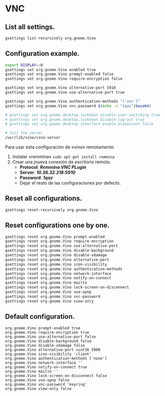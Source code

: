 # VNC

## List all settings.
```bash
gsettings list-recursively org.gnome.Vino
```

## Configuration example.
```bash
export DISPLAY=:0
gsettings set org.gnome.Vino enabled true
gsettings set org.gnome.Vino prompt-enabled false
gsettings set org.gnome.Vino require-encryption false

gsettings set org.gnome.Vino alternative-port 5910
gsettings set org.gnome.Vino use-alternative-port true

gsettings set org.gnome.Vino authentication-methods "['vnc']"
gsettings set org.gnome.Vino vnc-password $(echo -n "1qaz"|base64)

# gsettings set org.gnome.desktop.lockdown disable-user-switching true
# gsettings set org.gnome.desktop.lockdown disable-log-out true
# gsettings set org.gnome.desktop.interface enable-animations false

# Init the server
/usr/lib/vino/vino-server
```

Para usar esta configuración de «vino» remotamente:
1. Instalar «remmina» `sudo apt-get install remmina`
1. Crear una jnueva conexión de escritorio remoto.
    * **Protocol**: ***Remmina VNC PLugin***
    * **Server**: ***10.36.32.218:5910***
    * **Password**: ***1qaz***
    * Dejar el resto de las configuraciones por defecto.


## Reset all configurations.
```bash
gsettings reset-recursively org.gnome.Vino
```

## Reset configurations one by one.

```bash
gsettings reset org.gnome.Vino prompt-enabled
gsettings reset org.gnome.Vino require-encryption
gsettings reset org.gnome.Vino use-alternative-port
gsettings reset org.gnome.Vino disable-background
gsettings reset org.gnome.Vino disable-xdamage
gsettings reset org.gnome.Vino alternative-port
gsettings reset org.gnome.Vino icon-visibility
gsettings reset org.gnome.Vino authentication-methods
gsettings reset org.gnome.Vino network-interface
gsettings reset org.gnome.Vino notify-on-connect
gsettings reset org.gnome.Vino mailto
gsettings reset org.gnome.Vino lock-screen-on-disconnect
gsettings reset org.gnome.Vino use-upnp
gsettings reset org.gnome.Vino vnc-password
gsettings reset org.gnome.Vino view-only
```

## Default configuration.
```
org.gnome.Vino prompt-enabled true
org.gnome.Vino require-encryption true
org.gnome.Vino use-alternative-port false
org.gnome.Vino disable-background false
org.gnome.Vino disable-xdamage false
org.gnome.Vino alternative-port uint16 5900
org.gnome.Vino icon-visibility 'client'
org.gnome.Vino authentication-methods ['none']
org.gnome.Vino network-interface ''
org.gnome.Vino notify-on-connect true
org.gnome.Vino mailto ''
org.gnome.Vino lock-screen-on-disconnect false
org.gnome.Vino use-upnp false
org.gnome.Vino vnc-password 'keyring'
org.gnome.Vino view-only false
```
